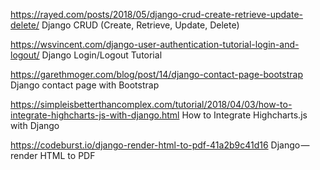 https://rayed.com/posts/2018/05/django-crud-create-retrieve-update-delete/
Django CRUD (Create, Retrieve, Update, Delete)

https://wsvincent.com/django-user-authentication-tutorial-login-and-logout/
Django Login/Logout Tutorial


https://garethmoger.com/blog/post/14/django-contact-page-bootstrap
Django contact page with Bootstrap

https://simpleisbetterthancomplex.com/tutorial/2018/04/03/how-to-integrate-highcharts-js-with-django.html
How to Integrate Highcharts.js with Django

https://codeburst.io/django-render-html-to-pdf-41a2b9c41d16
Django — render HTML to PDF
